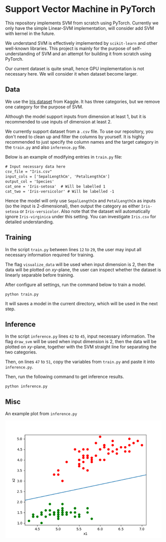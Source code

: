 # Support Vector Machine in PyTorch

This repository implements SVM from scratch using PyTorch. Currently we only have the simple Linear-SVM implementation, will consider add SVM with kernel in the future. 

We understand SVM is effectively implemented by `scikit-learn` and other well-known libraries. 
This project is mainly for the purpose of self-understanding of SVM and an attempt for building it from scratch using PyTorch. 

Our current dataset is quite small, hence GPU implementation is not necessary here. 
We will consider it when dataset become larger. 

## Data
We use the [Iris dataset](https://www.kaggle.com/uciml/iris) from Kaggle. It has three categories, but we remove one category for the purpose of SVM. 

Although the model support inputs from dimension at least 1, but it is recommended to use inputs of dimension at least 2. 

We currently support dataset from a `.csv` file. To use our repository, you don't need to clean up and filter the columns by yourself. 
It is highly recommended to just specify the column names and the target category in the `train.py` and also `inference.py` file. 

Below is an example of modifying entries in `train.py` file:
```
# Input necessary data here
csv_file = "Iris.csv"
input_cols = ['SepalLengthCm', 'PetalLengthCm']
output_col = 'Species'
cat_one = 'Iris-setosa'  # Will be labelled 1
cat_two = 'Iris-versicolor' # Will be labelled -1
```
Hence the model will only use `SepalLengthCm` and `PetalLengthCm` as inputs (so the input is 2-dimensional), then output the category as either `Iris-setosa` or `Iris-versicolor`.
Also note that the dataset will automatically ignore `Iris-virginica` under this setting. 
You can investigate `Iris.csv` for detailed understanding. 

## Training

In the script `train.py` between lines `12` to `29`, the user may input all necessary information required for training.

The flag `visualize_data` will be used when input dimension is 2, then the data will be plotted on $xy$-plane, the user can inspect whether the dataset is linearly separable before training. 

After configure all settings, run the command below to train a model.
```
python train.py
```

It will saves a model in the current directory, which will be used in the next step. 

## Inference

In the script `inference.py` lines `42` to `45`, input necessary information. 
The flag `draw_svm` will be used when input dimension is 2, then the data will be plotted on $xy$-plane, together with the SVM straight line for separating the two categories. 

Then, on lines `47` to `51`, copy the variables from `train.py` and paste it into `inference.py`. 

Then, run the following command to get inference results.
```
python inference.py
```

## Misc
An example plot from `inference.py`

![A figure for SVM](plot.png)